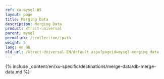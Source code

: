 ```yaml
---
ref: xu-mysql-05
layout: page
title: Merging Data
description: Merging Data
product: xtract-universal
parent: mysql
permalink: /:collection/:path
weight: 5
lang: en_GB
old_url: /Xtract-Universal-EN/default.aspx?pageid=mysql-merging_data
---
```


{% include _content/en/xu-specific/destinations/merge-data/db-merge-data.md  %}